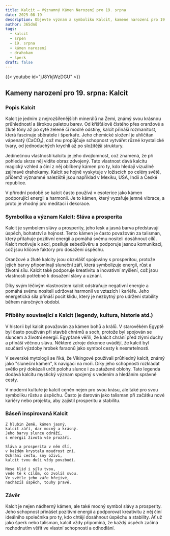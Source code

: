 ```yaml
---
title: Kalcit – Významný Kámen Narození pro 19. srpna
date: 2025-08-19
description: Objevte význam a symboliku Kalcit, kamene narození pro 19. srpna, který symbolizuje Sláva a prosperita. Přečtěte si legendy a inspirující příběhy.
author: 365dnů
tags:
  - kalcit
  - srpen
  - 19. srpna
  - kámen narození
  - drahokam
  - šperk
draft: false
---
```


{{< youtube id="jJ8YkjWzDGU" >}}


## Kameny narození pro 19. srpna: Kalcit

### Popis Kalcit

Kalcit je jedním z nejrozšířenějších minerálů na Zemi, známý svou krásnou průhledností a širokou paletou barev. Od křišťálově čistého přes oranžové a žluté tóny až po sytě zelené či modré odstíny, kalcit přináší rozmanitost, která fascinuje sběratele i šperkaře. Jeho chemické složení je uhličitan vápenatý (CaCO₃), což mu propůjčuje schopnost vytvářet různé krystalické tvary, od jednoduchých krychlí až po složitější struktury.

Jedinečnou vlastností kalcitu je jeho dvojlomnost, což znamená, že při pohledu skrze něj vidíte obraz zdvojený. Tato vlastnost dává kalcitu magický vzhled a činí z něj oblíbený kámen pro ty, kdo hledají vizuálně zajímavé drahokamy. Kalcit se hojně vyskytuje v ložiscích po celém světě, přičemž významné naleziště jsou například v Mexiku, USA, Indii a České republice.

V přírodní podobě se kalcit často používá v esoterice jako kámen podporující energii a harmonii. Je to kámen, který vyzařuje jemné vibrace, a proto je vhodný pro meditaci i dekorace.

### Symbolika a význam Kalcit: Sláva a prosperita

Kalcit je symbolem slávy a prosperity, jeho lesk a jasná barva představují úspěch, bohatství a hojnost. Tento kámen je často považován za talisman, který přitahuje pozitivní energii a pomáhá svému nositeli dosáhnout cílů. Kalcit motivuje k akci, posiluje sebedůvěru a podporuje jasnou komunikaci, což jsou klíčové faktory pro dosažení úspěchu.

Oranžové a žluté kalcity jsou obzvlášť spojovány s prosperitou, protože jejich barvy připomínají sluneční záři, která symbolizuje energii, růst a životní sílu. Kalcit také podporuje kreativitu a inovativní myšlení, což jsou vlastnosti potřebné k dosažení slávy a uznání.

Díky svým léčivým vlastnostem kalcit odstraňuje negativní energie a pomáhá svému nositeli udržovat harmonii ve vztazích i kariéře. Jeho energetická síla přináší pocit klidu, který je nezbytný pro udržení stability během náročných období.

### Příběhy související s Kalcit (legendy, kultura, historie atd.)

V historii byl kalcit považován za kámen bohů a králů. V starověkém Egyptě byl často používán při stavbě chrámů a soch, protože byl spojován se sluncem a životní energií. Egypťané věřili, že kalcit chrání před zlými duchy a přináší věčnou slávu. Některé zdroje dokonce uvádějí, že kalcit byl součástí výzdoby hrobek faraonů jako symbol cesty k nesmrtelnosti.

V severské mytologii se říká, že Vikingové používali průhledný kalcit, známý jako "sluneční kámen", k navigaci na moři. Díky jeho schopnosti rozkládat světlo prý dokázali určit polohu slunce i za zatažené oblohy. Tato legenda dodává kalcitu mystický význam spojený s vedením a hledáním správné cesty.

V moderní kultuře je kalcit ceněn nejen pro svou krásu, ale také pro svou symboliku růstu a úspěchu. Často je darován jako talisman při začátku nové kariéry nebo projektu, aby zajistil prosperitu a stabilitu.

### Báseň inspirovaná Kalcit

```
Z hlubin Země, kámen jasný,  
kalcit září, dar mocný a krásný.  
Jeho barvy slunce odráží,  
s energií života vše prozáří.

Sláva a prosperita v něm dlí,  
v každém krystalu moudrost zní.  
Ochrání cestu, sny oživí,  
kalcit tvou duši vždy povzbudí.

Nese klid i sílu tvou,  
vede tě k cílům, co zvolíš svou.  
Ve světle jeho záře hřejivé,  
nacházíš úspěch, touhy pravé.
```

### Závěr

Kalcit je nejen nádherný kámen, ale také mocný symbol slávy a prosperity. Jeho schopnost přinášet pozitivní energii a podporovat kreativitu z něj činí ideálního společníka pro ty, kdo chtějí dosáhnout úspěchu a stability. Ať už jako šperk nebo talisman, kalcit vždy připomíná, že každý úspěch začíná rozhodnutím věřit ve vlastní schopnosti a odhodlání.